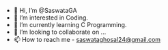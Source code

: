 - 👋 Hi, I’m @SaswataGA
- 👀 I’m interested in Coding.
- 🌱 I’m currently learning C Programming.
- 💞️ I’m looking to collaborate on ...
- 📫 How to reach me - saswataghosal24@gmail.com

<!---
SaswataGA/SaswataGA is a ✨ special ✨ repository because its `README.md` (this file) appears on your GitHub profile.
You can click the Preview link to take a look at your changes.
--->
